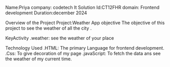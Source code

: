 Name:Priya
company: codetech It Solution
Id:CT12FHR
domain: Frontend development
Duration:december 2024


Overview of the Project
Project:Weather App
objective
The objective of this project to see the weather of all the city .

KeyActivity
.weather: see the weather of your place

Technology Used
.HTML: The primary Language for frontend development.
.Css: To give decoration of my page
.javaScript: To fetch the data ans see the weather of my current time.
